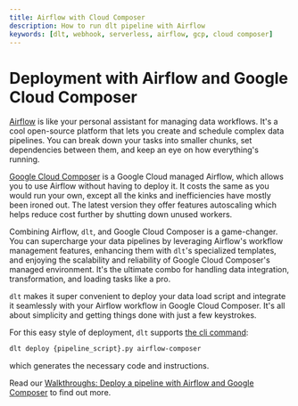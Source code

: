 ```yaml
---
title: Airflow with Cloud Composer
description: How to run dlt pipeline with Airflow
keywords: [dlt, webhook, serverless, airflow, gcp, cloud composer]
---
```


# Deployment with Airflow and Google Cloud Composer

[Airflow](https://airflow.apache.org) is like your personal assistant for managing data workflows. It's a cool open-source
platform that lets you create and schedule complex data pipelines. You can break down your tasks
into smaller chunks, set dependencies between them, and keep an eye on how everything's running.

[Google Cloud Composer](https://cloud.google.com/composer) is a Google Cloud managed Airflow, which allows you to use Airflow without
having to deploy it. It costs the same as you would run your own, except all the kinks and
inefficiencies have mostly been ironed out. The latest version they offer features autoscaling which
helps reduce cost further by shutting down unused workers.

Combining Airflow, `dlt`, and Google Cloud Composer is a game-changer. You can supercharge your data
pipelines by leveraging Airflow's workflow management features, enhancing them with `dlt`'s
specialized templates, and enjoying the scalability and reliability of Google Cloud Composer's
managed environment. It's the ultimate combo for handling data integration, transformation, and
loading tasks like a pro.

`dlt` makes it super convenient to deploy your data load script and integrate it seamlessly with
your Airflow workflow in Google Cloud Composer. It's all about simplicity and getting things done
with just a few keystrokes.

For this easy style of deployment, `dlt` supports
[the cli command](../../../reference/command-line-interface.md#airflow-composer):

```bash
dlt deploy {pipeline_script}.py airflow-composer
```

which generates the necessary code and instructions.

Read our
[Walkthroughs: Deploy a pipeline with Airflow and Google Composer](../../../walkthroughs/deploy-a-pipeline/deploy-with-airflow-composer.md)
to find out more.
